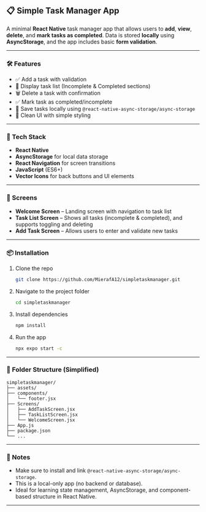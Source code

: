 

## 📋 Simple Task Manager App

A minimal **React Native** task manager app that allows users to **add**, **view**, **delete**, and **mark tasks as completed**. Data is stored **locally** using **AsyncStorage**, and the app includes basic **form validation**.

---

### 🛠 Features

* ✅ Add a task with validation
* 📜 Display task list (Incomplete & Completed sections)
* 🗑 Delete a task with confirmation
* ✅ Mark task as completed/incomplete
* 💾 Save tasks locally using `@react-native-async-storage/async-storage`
* 🎨 Clean UI with simple styling

---

### 🧱 Tech Stack

* **React Native**
* **AsyncStorage** for local data storage
* **React Navigation** for screen transitions
* **JavaScript** (ES6+)
* **Vector Icons** for back buttons and UI elements

---

### 🚀 Screens

* **Welcome Screen** – Landing screen with navigation to task list
* **Task List Screen** – Shows all tasks (incomplete & completed), and supports toggling and deleting
* **Add Task Screen** – Allows users to enter and validate new tasks

---

### 📦 Installation

1. Clone the repo

   ```bash
   git clone https://github.com/MierafA12/simpletaskmanager.git
   ```

2. Navigate to the project folder

   ```bash
   cd simpletaskmanager
   ```

3. Install dependencies

   ```bash
   npm install
   ```

4. Run the app

   ```bash
   npx expo start -c
   
   ```

---

### 📁 Folder Structure (Simplified)

```
simpletaskmanager/
├── assets/
├── components/
│   └── footer.jsx
├── Screens/
│   ├── AddTaskScreen.jsx
│   ├── TaskListScreen.jsx
│   └── WelcomeScreen.jsx
├── App.js
├── package.json
└── ...
```

---

### 📌 Notes

* Make sure to install and link `@react-native-async-storage/async-storage`.
* This is a local-only app (no backend or database).
* Ideal for learning state management, AsyncStorage, and component-based structure in React Native.

---


